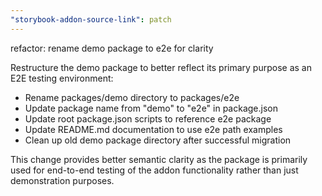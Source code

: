 ```yaml
---
"storybook-addon-source-link": patch
---
```


refactor: rename demo package to e2e for clarity

Restructure the demo package to better reflect its primary purpose as an E2E testing environment:

- Rename packages/demo directory to packages/e2e
- Update package name from "demo" to "e2e" in package.json
- Update root package.json scripts to reference e2e package
- Update README.md documentation to use e2e path examples
- Clean up old demo package directory after successful migration

This change provides better semantic clarity as the package is primarily used for end-to-end testing of the addon functionality rather than just demonstration purposes.